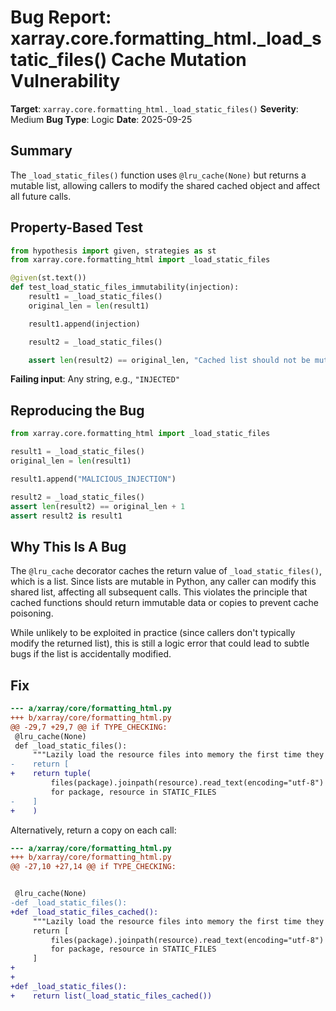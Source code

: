 # Bug Report: xarray.core.formatting_html._load_static_files() Cache Mutation Vulnerability

**Target**: `xarray.core.formatting_html._load_static_files()`
**Severity**: Medium
**Bug Type**: Logic
**Date**: 2025-09-25

## Summary

The `_load_static_files()` function uses `@lru_cache(None)` but returns a mutable list, allowing callers to modify the shared cached object and affect all future calls.

## Property-Based Test

```python
from hypothesis import given, strategies as st
from xarray.core.formatting_html import _load_static_files

@given(st.text())
def test_load_static_files_immutability(injection):
    result1 = _load_static_files()
    original_len = len(result1)

    result1.append(injection)

    result2 = _load_static_files()

    assert len(result2) == original_len, "Cached list should not be mutated"
```

**Failing input**: Any string, e.g., `"INJECTED"`

## Reproducing the Bug

```python
from xarray.core.formatting_html import _load_static_files

result1 = _load_static_files()
original_len = len(result1)

result1.append("MALICIOUS_INJECTION")

result2 = _load_static_files()
assert len(result2) == original_len + 1
assert result2 is result1
```

## Why This Is A Bug

The `@lru_cache` decorator caches the return value of `_load_static_files()`, which is a list. Since lists are mutable in Python, any caller can modify this shared list, affecting all subsequent calls. This violates the principle that cached functions should return immutable data or copies to prevent cache poisoning.

While unlikely to be exploited in practice (since callers don't typically modify the returned list), this is still a logic error that could lead to subtle bugs if the list is accidentally modified.

## Fix

```diff
--- a/xarray/core/formatting_html.py
+++ b/xarray/core/formatting_html.py
@@ -29,7 +29,7 @@ if TYPE_CHECKING:
 @lru_cache(None)
 def _load_static_files():
     """Lazily load the resource files into memory the first time they are needed"""
-    return [
+    return tuple(
         files(package).joinpath(resource).read_text(encoding="utf-8")
         for package, resource in STATIC_FILES
-    ]
+    )
```

Alternatively, return a copy on each call:

```diff
--- a/xarray/core/formatting_html.py
+++ b/xarray/core/formatting_html.py
@@ -27,10 +27,14 @@ if TYPE_CHECKING:


 @lru_cache(None)
-def _load_static_files():
+def _load_static_files_cached():
     """Lazily load the resource files into memory the first time they are needed"""
     return [
         files(package).joinpath(resource).read_text(encoding="utf-8")
         for package, resource in STATIC_FILES
     ]
+
+
+def _load_static_files():
+    return list(_load_static_files_cached())
```